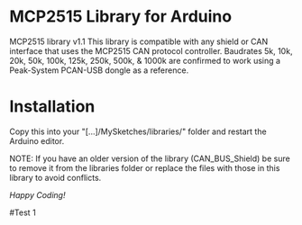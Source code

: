 MCP2515 Library for Arduino
==============
MCP2515 library v1.1
This library is compatible with any shield or CAN interface that uses the MCP2515 CAN protocol controller.
Baudrates 5k, 10k, 20k, 50k, 100k, 125k, 250k, 500k, & 1000k are confirmed to work using a Peak-System PCAN-USB dongle as a reference.

Installation
==============
Copy this into your "[...]/MySketches/libraries/" folder and restart the Arduino editor.

NOTE: If you have an older version of the library (CAN_BUS_Shield) be sure to remove
 it from the libraries folder or replace the files with those in this library to avoid conflicts.


*Happy Coding!*

#Test 1
